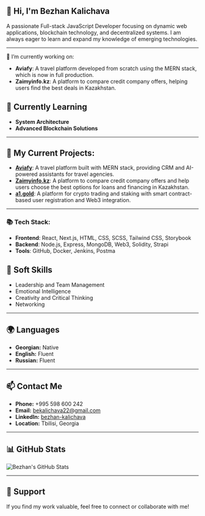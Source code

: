 ## 👋 Hi, I'm Bezhan Kalichava
A passionate Full-stack JavaScript Developer focusing on dynamic web applications, blockchain technology, and decentralized systems. I am always eager to learn and expand my knowledge of emerging technologies.

---

🔭 I’m currently working on:
- **Aviafy**: A travel platform developed from scratch using the MERN stack, which is now in full production.
- **Zaimyinfo.kz**: A platform to compare credit company offers, helping users find the best deals in Kazakhstan.
  
## 🌱 Currently Learning  
- **System Architecture**  
- **Advanced Blockchain Solutions**  

---

## 🔭 My Current Projects:  
- [**Aviafy**](https://myaviafy.com): A travel platform built with MERN stack, providing CRM and AI-powered assistants for travel agencies.
- [**Zaimyinfo.kz**](https://zaimyinfo.kz): A platform to compare credit company offers and help users choose the best options for loans and financing in Kazakhstan.
- [**a1.gold**](https://a1.gold): A platform for crypto trading and staking with smart contract-based user registration and Web3 integration.  

---

### 📚 Tech Stack:
- **Frontend**: React, Next.js, HTML, CSS, SCSS, Tailwind CSS, Storybook
- **Backend**: Node.js, Express, MongoDB, Web3, Solidity, Strapi
- **Tools**: GitHub, Docker, Jenkins, Postma

## 🤝 Soft Skills  
- Leadership and Team Management  
- Emotional Intelligence  
- Creativity and Critical Thinking  
- Networking  

---

## 🌍 Languages  
- **Georgian:** Native  
- **English:** Fluent  
- **Russian:** Fluent  

---

## 📫 Contact Me  
- **Phone:** +995 598 600 242  
- **Email:** [bekalichava22@gmail.com](mailto:bekalichava22@gmail.com)  
- **LinkedIn:** [bezhan-kalichava](https://www.linkedin.com/in/bezhan-kalichava-24864120a/)  
- **Location:** Tbilisi, Georgia  

---

## 📊 GitHub Stats  
![Bezhan's GitHub Stats](https://github-readme-stats.vercel.app/api?username=aLLod1n&show_icons=true&theme=radical)

---

## 🌟 Support  
If you find my work valuable, feel free to connect or collaborate with me!
